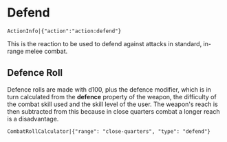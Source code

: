 # Defend

`ActionInfo|{"action":"action:defend"}`

This is the reaction to be used to defend against attacks in standard, in-range melee combat. 

## Defence Roll

Defence rolls are made with d100, plus the defence modifier, which is in turn calculated from the **defence** property of the weapon, the difficulty of the combat skill used and the skill level of the user. The weapon's reach is then subtracted from this because in close quarters combat a longer reach is a disadvantage.

`CombatRollCalculator|{"range": "close-quarters", "type": "defend"}`
